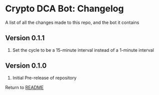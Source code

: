 Crypto DCA Bot: Changelog
=========================
A list of all the changes made to this repo, and the bot it contains

Version 0.1.1
-------------

1. Set the cycle to be a 15-minute interval instead of a 1-minute interval

Version 0.1.0
-------------

1. Initial Pre-release of repository

Return to [README](README.md)
